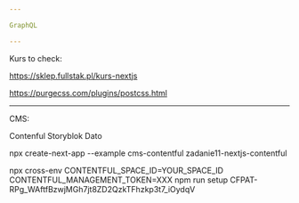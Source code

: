 ```yaml
---

GraphQL

---
```


Kurs to check:

https://sklep.fullstak.pl/kurs-nextjs

https://purgecss.com/plugins/postcss.html

---

CMS:

Contenful
Storyblok
Dato

npx create-next-app --example cms-contentful zadanie11-nextjs-contentful

npx cross-env CONTENTFUL_SPACE_ID=YOUR_SPACE_ID CONTENTFUL_MANAGEMENT_TOKEN=XXX npm run setup
CFPAT-RPg_WAftfBzwjMGh7jt8ZD2QzkTFhzkp3t7_iOydqV